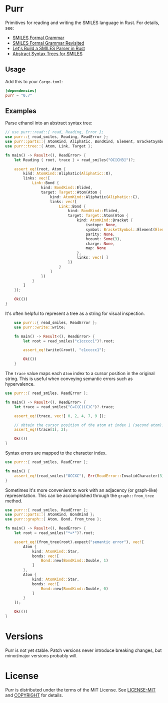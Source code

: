 # Purr

Primitives for reading and writing the SMILES language in Rust. For details, see:

- [SMILES Formal Grammar](https://depth-first.com/articles/2020/04/20/smiles-formal-grammar/)
- [SMILES Formal Grammar Revisited](https://depth-first.com/articles/2020/12/21/smiles-formal-grammar-revisited/)
- [Let's Build a SMILES Parser in Rust](https://depth-first.com/articles/2020/05/25/lets-build-a-smiles-parser-in-rust/)
- [Abstract Syntax Trees for SMILES](https://depth-first.com/articles/2020/12/14/an-abstract-syntatx-tree-for-smiles/)

## Usage

Add this to your `Cargo.toml`:

```toml
[dependencies]
purr = "0.7"
```

## Examples

Parse ethanol into an abstract syntax tree:

```rust
// use purr::read::{ read, Reading, Error };
use purr::{ read_smiles, Reading, ReadError };
use purr::parts::{ AtomKind, Aliphatic, BondKind, Element, BracketSymbol };
use purr::tree::{ Atom, Link, Target };

fn main() -> Result<(), ReadError> {
    let Reading { root, trace } = read_smiles("OC[CH3]")?;

    assert_eq!(root, Atom {
        kind: AtomKind::Aliphatic(Aliphatic::O),
        links: vec![
            Link::Bond {
                kind: BondKind::Elided,
                target: Target::Atom(Atom {
                    kind: AtomKind::Aliphatic(Aliphatic::C),
                    links: vec![
                        Link::Bond {
                            kind: BondKind::Elided,
                            target: Target::Atom(Atom {
                                kind: AtomKind::Bracket {
                                    isotope: None,
                                    symbol: BracketSymbol::Element(Element::C),
                                    parity: None,
                                    hcount: Some(3),
                                    charge: None,
                                    map: None
                                },
                                links: vec![ ]
                            })
                        }
                    ]
                })
            }
        ]
    });

    Ok(())
}
```

It's often helpful to represent a tree as a string for visual inspection.

```rust
    use purr::{ read_smiles, ReadError };
    use purr::write::write;

    fn main() -> Result<(), ReadError> {
        let root = read_smiles("c1ccccc1")?.root;

        assert_eq!(write(&root), "c1ccccc1");

        Ok(())
    }
```

The `trace` value maps each `Atom` index to a cursor position in the original string. This is useful when conveying semantic errors such as hypervalence. 

```rust
use purr::{ read_smiles, ReadError };

fn main() -> Result<(), ReadError> {
    let trace = read_smiles("C=C(C)(C)C")?.trace;

    assert_eq!(trace, vec![ 0, 2, 4, 7, 9 ]);

    // obtain the cursor position of the atom at index 1 (second atom):
    assert_eq!(trace[1], 2);

    Ok(())
}
```

Syntax errors are mapped to the character index.

```rust
use purr::{ read_smiles, ReadError };

fn main() {
    assert_eq!(read_smiles("OCCXC"), Err(ReadError::InvalidCharacter(3)));
}
```

Sometimes it's more convenient to work with an adjacency (or graph-like) representation. This can be accomplished through the `graph::from_tree` method.

```rust
use purr::{ read_smiles, ReadError };
use purr::parts::{ AtomKind, BondKind };
use purr::graph::{ Atom, Bond, from_tree };

fn main() -> Result<(), ReadError> {
    let root = read_smiles("*=*")?.root;

    assert_eq!(from_tree(root).expect("semantic error"), vec![
        Atom {
            kind: AtomKind::Star,
            bonds: vec![
                Bond::new(BondKind::Double, 1)
            ]
        },
        Atom {
            kind: AtomKind::Star,
            bonds: vec![
                Bond::new(BondKind::Double, 0)
            ]
        }
    ]);

    Ok(())
}
```

# Versions

Purr is not yet stable. Patch versions never introduce breaking changes, but minor/major versions probably will.

# License

Purr is distributed under the terms of the MIT License. See
[LICENSE-MIT](LICENSE-MIT) and [COPYRIGHT](COPYRIGHT) for details.